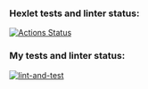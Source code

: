 ### Hexlet tests and linter status:
[![Actions Status](https://github.com/i-yulia-s/python-project-50/actions/workflows/hexlet-check.yml/badge.svg)](https://github.com/i-yulia-s/python-project-50/actions)

### My tests and linter status:
[![lint-and-test](https://github.com/i-yulia-s/python-project-50/actions/workflows/lint-and-test.yml/badge.svg)](https://github.com/i-yulia-s/python-project-50/actions/workflows/lint-and-test.yml)